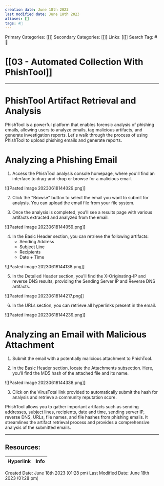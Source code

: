 ```yaml
---
creation date: June 18th 2023
last modified date: June 18th 2023
aliases: []
tags: #📖
---
```


Primary Categories: [[]] 
Secondary Categories: [[]] 
Links: [[]] 
Search Tag: #📖  

# [[03 - Automated Collection With PhishTool]]  
---

# PhishTool Artifact Retrieval and Analysis

PhishTool is a powerful platform that enables forensic analysis of phishing emails, allowing users to analyze emails, tag malicious artifacts, and generate investigation reports. Let's walk through the process of using PhishTool to upload phishing emails and generate reports.

# Analyzing a Phishing Email

1. Access the PhishTool analysis console homepage, where you'll find an interface to drag-and-drop or browse for a malicious email.

![[Pasted image 20230618144029.png]]

2. Click the "Browse" button to select the email you want to submit for analysis. You can upload the email file from your file system.

3. Once the analysis is completed, you'll see a results page with various artifacts extracted and analyzed from the email.

![[Pasted image 20230618144059.png]]

4. In the Basic Header section, you can retrieve the following artifacts:
   - Sending Address
   - Subject Line
   - Recipients
   - Date + Time

![[Pasted image 20230618144138.png]]

5. In the Detailed Header section, you'll find the X-Originating-IP and reverse DNS results, providing the Sending Server IP and Reverse DNS artifacts.

![[Pasted image 20230618144217.png]]

6. In the URLs section, you can retrieve all hyperlinks present in the email.

![[Pasted image 20230618144239.png]]

# Analyzing an Email with Malicious Attachment

1. Submit the email with a potentially malicious attachment to PhishTool.

2. In the Basic Header section, locate the Attachments subsection. Here, you'll find the MD5 hash of the attached file and its name.

![[Pasted image 20230618144338.png]]

3. Click on the VirusTotal link provided to automatically submit the hash for analysis and retrieve a community reputation score.

PhishTool allows you to gather important artifacts such as sending addresses, subject lines, recipients, date and time, sending server IP, reverse DNS, URLs, file names, and file hashes from phishing emails. It streamlines the artifact retrieval process and provides a comprehensive analysis of the submitted emails.

___

## Resources:

| Hyperlink | Info |
| --------- | ---- |


Created Date: June 18th 2023 (01:28 pm) 
Last Modified Date: June 18th 2023 (01:28 pm)
